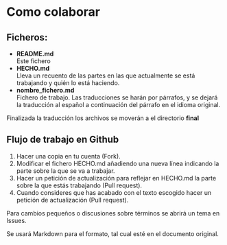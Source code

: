 # Como colaborar

## Ficheros:  
* **README.md**  
Este fichero  
* **HECHO.md**  
Lleva un recuento de las partes en las que actualmente se está trabajando y quién lo está haciendo.  
* **nombre_fichero.md**  
Fichero de trabajo. Las traducciones se harán por párrafos, y se dejará la traducción al español a continuación del párrafo en el idioma original.  

Finalizada la traducción los archivos se moverán a el directorio **final**

## Flujo de trabajo en Github
1.  Hacer una copia en tu cuenta (Fork).
2.  Modificar el fichero HECHO.md añadiendo una nueva línea indicando la parte sobre la que se va a trabajar.
3.  Hacer un petición de actualización para reflejar en HECHO.md la parte sobre la que estás trabajando (Pull request). 
4.  Cuando consideres que has acabado con el texto escogido hacer un petición de actualización (Pull request). 
  
Para cambios pequeños o discusiones sobre términos se abrirá un tema en Issues.

Se usará Markdown para el formato, tal cual esté en el documento original.  

